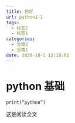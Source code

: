 ```yaml
---
title: 你好
url: python1-1
tags:
  - 标签2
  - 标签1
categories:
  - 分类2
  - 分类1
date: 2020-10-1 12:30:01
---
```


# python 基础
    print(“python”)  
<!-- more -->
这是阅读全文
